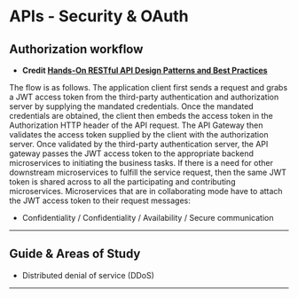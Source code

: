 APIs - Security & OAuth
===============


Authorization workflow
----------------------

* **Credit [Hands-On RESTful API Design Patterns and Best Practices](https://www.oreilly.com/library/view/hands-on-restful-api/9781788992664)**

The flow is as follows. The application client first sends a request and grabs a JWT access
token from the third-party authentication and authorization server by supplying the
mandated credentials. Once the mandated credentials are obtained, the client then embeds
the access token in the Authorization HTTP header of the API request. The API
Gateway then validates the access token supplied by the client with the authorization
server. Once validated by the third-party authentication server, the API gateway passes the
JWT access token to the appropriate backend microservices to initiating the business tasks.
If there is a need for other downstream microservices to fulfill the service request, then the
same JWT token is shared across to all the participating and contributing microservices.
Microservices that are in collaborating mode have to attach the JWT access token to their
request messages: 

* Confidentiality / Confidentiality / Availability / Secure communication

-----------------------------------------------------------------------------------------------------

Guide & Areas of Study
-----------------------

*  Distributed denial of service (DDoS)

-----------------------------------------------------------------------------------------------------